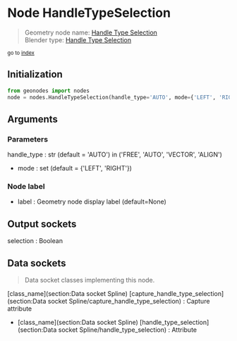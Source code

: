 
# Node HandleTypeSelection

> Geometry node name: [Handle Type Selection](https://docs.blender.org/manual/en/latest/modeling/geometry_nodes/material/handle_type_selection.html)<br>
  Blender type: [Handle Type Selection](https://docs.blender.org/api/current/bpy.types.GeometryNodeCurveHandleTypeSelection.html)
  
<sub>go to [index](/docs/index.md)</sub>

## Initialization

```python
from geonodes import nodes
node = nodes.HandleTypeSelection(handle_type='AUTO', mode={'LEFT', 'RIGHT'}, label=None)
```



## Arguments


### Parameters

handle_type : str (default = 'AUTO') in ('FREE', 'AUTO', 'VECTOR', 'ALIGN')
- mode : set (default = {'LEFT', 'RIGHT'})

### Node label

- label : Geometry node display label (default=None)

## Output sockets

selection : Boolean

## Data sockets

> Data socket classes implementing this node.
  
[class_name](section:Data socket Spline) [capture_handle_type_selection](section:Data socket Spline/capture_handle_type_selection) : Capture attribute
- [class_name](section:Data socket Spline) [handle_type_selection](section:Data socket Spline/handle_type_selection) : Attribute
  
